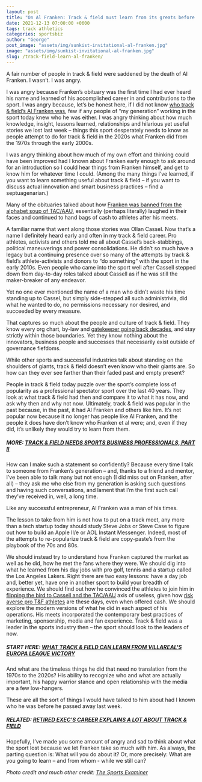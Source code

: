 ```yaml
---
layout: post
title: "On Al Franken: Track & field must learn from its greats before we have to remember them"
date: 2021-12-13 07:00:00 +0600
tags: track athletics
categories: sportsbiz
author: "George"
post_image: "assets/img/sunkist-invitational-al-franken.jpg"
image: "assets/img/sunkist-invitational-al-franken.jpg"
slug: /track-field-learn-al-franken/
---
```

A fair number of people in track & field were saddened by the death of Al Franken. I wasn’t. I was angry. 

I was angry because Franken’s obituary was the first time I had ever heard his name and learned of his accomplished career in and contributions to the sport. I was angry because, let’s be honest here, if I did not know [who track & field’s Al Franken was](https://www.thesportsexaminer.com/lane-two-an-under-appreciated-legend-in-his-own-time-remembering-track-promoter-al-franken/), few if any people of “my generation” working in the sport today knew who he was either. I was angry thinking about how much knowledge, insight, lessons learned, relationships and hilarious yet useful stories we lost last week – things this sport desperately needs to know as people attempt to do for track & field in the 2020s what Franken did from the 1970s through the early 2000s. 

I was angry thinking about how much of my own effort and thinking could have been improved had I known about Franken early enough to ask around for an introduction so I could hear things from Franken himself, and get to know him for whatever time I could. (Among the many things I’ve learned, if you want to learn something useful about track & field – if you want to discuss actual innovation and smart business practices – find a septuagenarian.)

Many of the obituaries talked about how [Franken was banned from the alphabet soup of TAC/AAU](https://www.latimes.com/sports/story/2021-12-08/appreciation-al-franken-ucla-track-field-promoter-dies-obit), essentially (perhaps literally) laughed in their faces and continued to hand bags of cash to athletes after his meets. 

A familiar name that went along those stories was Ollan Cassel. Now that’s a name I definitely heard early and often in my track & field career. Pro athletes, activists and others told me all about Cassel’s back-stabbings, political maneuverings and power consolidations. He didn’t so much have a legacy but a continuing presence over so many of the attempts by track & field’s athlete-activists and donors to “do something” with the sport in the early 2010s. Even people who came into the sport well after Cassell stepped down from day-to-day roles talked about Cassell as if he was still the maker-breaker of any endeavor. 

Yet no one ever mentioned the name of a man who didn’t waste his time standing up to Cassel, but simply side-stepped all such administrivia, did what he wanted to do, no permissions necessary nor desired, and succeeded by every measure.

That captures so much about the people and culture of track & field. They know every org chart, by-law and [gatekeeper going back decades](https://nalathletics.com/blog/2020/09/21/retiring-nike-exec-career-explains-track-and-field), and stay strictly within those boundaries. Yet they know nothing about the innovators, business people and successes that necessarily exist outside of governance fiefdoms. 

While other sports and successful industries talk about standing on the shoulders of giants, track & field doesn’t even know who their giants are. So how can they ever see farther than their faded past and empty present? 

People in track & field today puzzle over the sport’s complete loss of popularity as a professional spectator sport over the last 40 years. They look at what track & field had then and compare it to what it has now, and ask why then and why not now. Ultimately, track & field was popular in the past because, in the past, it had Al Franken and others like him. It’s not popular now because it no longer has people like Al Franken, and the people it does have don’t know who Franken et al were; and, even if they did, it’s unlikely they would try to learn from them.

##### MORE: [TRACK & FIELD NEEDS SPORTS BUSINESS PROFESSIONALS, PART II](https://nalathletics.com/blog/2021/02/02/track-field-needs-sports-business-professionals)

How can I make such a statement so confidently? Because every time I talk to someone from Franken’s generation – and, thanks to a friend and mentor, I’ve been able to talk many but not enough (I did miss out on Franken, after all) – they ask me who else from my generation is asking such questions and having such conversations, and lament that I’m the first such call they’ve received in, well, a long time. 

Like any successful entrepreneur, Al Franken was a man of his times. 

The lesson to take from him is not how to put on a track meet, any more than a tech startup today should study Steve Jobs or Steve Case to figure out how to build an Apple II/e or AOL Instant Messenger. Indeed, most of the attempts to re-popularize track & field are copy-paste’s from the playbook of the 70s and 80s. 

We should instead try to understand how Franken captured the market as well as he did, how he met the fans where they were. We should dig into what he learned from his day jobs with pro golf, tennis and a startup called the Los Angeles Lakers. Right there are two easy lessons: have a day job and, better yet, have one in another sport to build your breadth of experience. We should find out how he convinced the athletes to join him in [flipping the bird to Cassell and the TAC/AAU](https://www.ocregister.com/2021/12/08/al-franken-longtime-track-meet-promoter-dead-at-96/) axis of useless, given how [risk averse pro T&F athletes](https://nalathletics.com/blog/2021/05/20/track-and-field-value-not-thank-you) are these days, even when offered cash. We should explore the modern versions of what he did in each aspect of his operations. His meets incorporated the contemporary best practices of marketing, sponsorship, media and fan experience. Track & field was a leader in the sports industry then – the sport should look to the leaders of now. 

##### START HERE: [WHAT TRACK & FIELD CAN LEARN FROM VILLAREAL'S EUROPA LEAGUE VICTORY](https://nalathletics.com/blog/2021/05/27/track-and-field-lessons-learned-villareal-europa-league)

And what are the timeless things he did that need no translation from the 1970s to the 2020s? His ability to recognize who and what are actually important, his happy warrior stance and open relationship with the media are a few low-hangers.

These are all the sort of things I would have talked to him about had I known who he was before he passed away last week.

##### RELATED: [RETIRED EXEC'S CAREER EXPLAINS A LOT ABOUT TRACK & FIELD](https://nalathletics.com/blog/2020/09/21/retiring-nike-exec-career-explains-track-and-field)

Hopefully, I’ve made you some amount of angry and sad to think about what the sport lost because we let Franken take so much with him. As always, the parting question is: What will you do about it? Or, more precisely: What are you going to learn – and from whom - while we still can?

<em>Photo credit and much other credit: [The Sports Examiner](https://www.thesportsexaminer.com/lane-two-an-under-appreciated-legend-in-his-own-time-remembering-track-promoter-al-franken/)</em>
